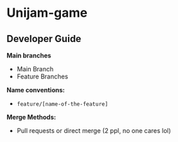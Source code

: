 # Unijam-game


## Developer Guide 

**Main branches** 
- Main Branch 
- Feature Branches 

**Name conventions:** 
- `feature/[name-of-the-feature]` 

**Merge Methods:** 
- Pull requests or direct merge (2 ppl, no one cares lol) 
